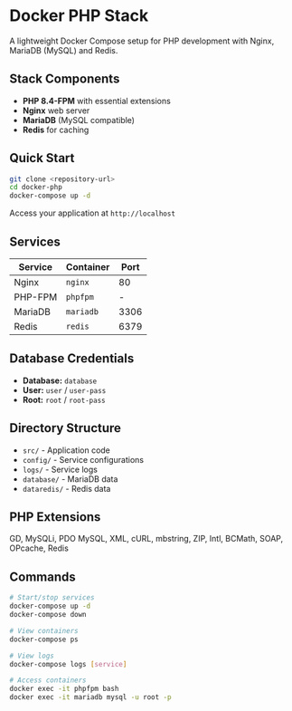 # Docker PHP Stack

A lightweight Docker Compose setup for PHP development with Nginx, MariaDB (MySQL) and Redis.

## Stack Components

- **PHP 8.4-FPM** with essential extensions
- **Nginx** web server  
- **MariaDB** (MySQL compatible)
- **Redis** for caching

## Quick Start

```bash
git clone <repository-url>
cd docker-php
docker-compose up -d
```

Access your application at `http://localhost`

## Services

| Service | Container | Port | 
|---------|-----------|------|
| Nginx | `nginx` | 80 |
| PHP-FPM | `phpfpm` | - |
| MariaDB | `mariadb` | 3306 |
| Redis | `redis` | 6379 |

## Database Credentials

- **Database:** `database`
- **User:** `user` / `user-pass`
- **Root:** `root` / `root-pass`

## Directory Structure

- `src/` - Application code
- `config/` - Service configurations
- `logs/` - Service logs
- `database/` - MariaDB data
- `dataredis/` - Redis data

## PHP Extensions

GD, MySQLi, PDO MySQL, XML, cURL, mbstring, ZIP, Intl, BCMath, SOAP, OPcache, Redis

## Commands

```bash
# Start/stop services
docker-compose up -d
docker-compose down

# View containers
docker-compose ps

# View logs
docker-compose logs [service]

# Access containers
docker exec -it phpfpm bash
docker exec -it mariadb mysql -u root -p
```
